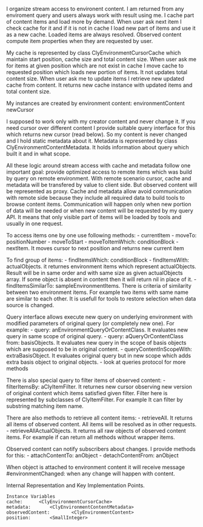 I organize stream access to environent content. 
I am returned from any enviroment query and users always work with result using me.
I cache part of content items and load more by demand. When user ask next item I check cache for it and if it is not in cache I load new part of items and use it as a new cache.
Loaded items are always resolved. Observed content compute item properties when they are requested by user. 

My cache is represented by class ClyEnvironmentCursorCache which maintain start position, cache size and total content size. 
When user ask me for items at given position which are not exist in cache I move cache to requested position which loads new portion of items. It not updates total content size.
When user ask me to update items I retrieve new updated cache from content. It returns new cache instance with updated items and total content size.

My instances are created by environment content:
	environmentContent newCursor

I supposed to work only with my creator content and never change it. If you need cursor over different content I provide suitable query interface for this which returns new cursor (read below).
So my content is never changed and I hold static metadata about it.
Metadata is represented by class ClyEnvironmentContentMetadata. It holds information about query which built it and in what scope.

All these logic around stream access with cache and metadata follow one important goal: provide optimized access to remote items which was build by query on remote environment.
With remote scenario cursor, cache and metadata will be transfered by value to client side. But observed content will be represented as proxy. 
Cache and metadata allow avoid communication with remote side because they include all required data to build tools to browse content items.
Communication will happen only when new portion of data will be needed or when new content will be requested by my query API. It means that only visible part of items will be loaded by tools and usually in one request.

To access items one by one use following methods:
	- currentItem 
	- moveTo: positionNumber
	- moveToStart
	- moveToItemWhich: conditionBlock
	- nextItem. It moves cursor to next position and returns new current item
	
To find group of items:
	- findItemsWhich: conditionBlock 
	- findItemsWith: actualObjects. it returnes environment items which represent actualObjects. Result will be in same order and with same size as given actualObjects array. If some object is absent in content then it will return nil in place of it. 
	- findItemsSimilarTo: sampleEnvironmentItems. There is criteria of similarity between two environment items. For example two items with same name are similar to each other. It is usefull for tools to restore selection when data source is changed.

Query interface allows execute new query on underlying environment with modified parameters of original query (or completely new one). For example:
	- query: anEnvironmentQueryOrContentClass. It evaluates new query in same scope of original query.
	- query: aQueryOrContentClass from: basisObjects. It evaluates new query in the scope of basis objects which are supposed to be in original content.
	- queryContentInScopeWith: extraBasisObject. It evaluates original query but in new scope which adds extra basis object to original objects.
	- look at queries protocol for more methods
	
There is also special query to filter items of observed content:
	- filterItemsBy: aClyItemFilter. It returnes new cursor observing new version of original content which items satisfied given filter. Filter here is represented by subclasses of ClyItemFilter. For example It can filter by substring matching item name.
	
There are also methods to retrieve all content items: 
	- retrieveAll. It returns all items of observed content. All items will be resolved as in other requests.
	- retrieveAllActualObjects. It returns all raw objects of observed content items. For example if can return all methods without wrapper items.

Observed content can notify subscribers about changes. I provide methods for this:
	- attachContentTo: anObject	
	- detachContentFrom: anObject 
	
When object is attached to environment content it will receive message #environmentChanged: when any change will happen with content.
  
Internal Representation and Key Implementation Points.

    Instance Variables
	cache:		<ClyEnvironmentCursorCache>
	metadata:		<ClyEnvironmentContentMetadata>
	observedContent:		<ClyEnvironmentContent>
	position:		<SmallInteger>